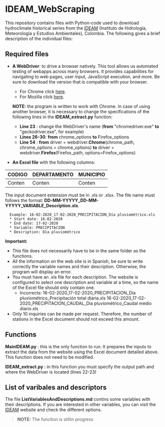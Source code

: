 # IDEAM_WebScraping

This repository contains files with Python-code used to download hydroclimate historical series from the [IDEAM](http://dhime.ideam.gov.co/atencionciudadano/) (Instituto de Hidrología, Meteorología y Estudios Ambientales), Colombia. The following gives a brief description of the individual files:

## Required files
- **A WebDriver**: to drive a browser natively. This tool allows us automated testing of webapps across many browsers. It provides capabilities for navigating to web pages, user input, JavaScript execution, and more. Be sure to download the version that is compatible with your browser.

  * For Chrome click [here](https://chromedriver.chromium.org/home).
  * For Mozilla click [here](https://firefox-source-docs.mozilla.org/testing/geckodriver/).
 
   **NOTE:** the program is written to work with Chrome. In case of using another browser, it is necessary to change the specifications of the following lines in the **IDEAM_extract.py** function:
 
     * **Line 23**    : change the WebDriver's name (**from** "chromedriver.exe" **to** "geckodriver.exe", for example)
     * **Lines 26-30**: **from** chrome_options **to** Firefox_options
     * **Line 54**    : **from** driver = webdriver.**Chrome**(chrome_path, chrome_options = chrome_options) **to** driver = webdriver.**Firefox**(Firefox_path, options=Firefox_options)
 
- **An Excel file** with the following columns:

 | **CODIGO** | **DEPARTAMENTO** | **MUNICIPIO** |
 | -------| ------------ |-----------|
 | Conten |    Conten    |   Conten  | 

The input document extension must be in .xls or .xlsx. The file name must follows the format: **DD-MM-YYYYY_DD-MM-YYYYY_VARIABLE_Description.xls**.

      Example: 16-02-2020_17-02-2020_PRECIPITACION_Día pluviométrico.xls
      * Start date: 16-02-2020
      * End date: 17-02-2020
      * Variable: PRECIPITACION
      * Description: Día pluviométrico

**Important:**
 * This file does not necessarily have to be in the same folder as the functions.
 * All the information on the web site is in Spanish, be sure to write correctly the variable names and their description. Otherwise, the program will display an error.  
 * You must have an .xls file for each description. The website is configured to select one description and variable at a time, so the name of the Excel file should only contain one.
     * Incorrects: 16-02-2020_17-02-2020_PRECIPITACION_Día pluviométrico_Precipitación total diaria.xls
                    16-02-2020_17-02-2020_PRECIPITACION_CAUDAL_Día pluviométrico_Caudal medio diario.xls
 * Only 10 inquiries can be made per request. Therefore, the number of stations in the Excel document should not exceed this amount.
 
## Functions

**MainIDEAM.py**     : this is the only function to run. It prepares the inputs to extract the data from the website using the Excel document detailed above. This function does not need to be modified. 

**IDEAM_extract.py** : in this function you must specify the output path and where the WebDriver is located (lines 22-23)

## List of varibales and descriptors
The file **ListVariablesAndDescriptions.md** contins some variables with their descriptions. If you are interested in other variables, you can visit the [IDEAM](http://dhime.ideam.gov.co/atencionciudadano/) website and check the different options. 

> **NOTE:** The function is stillin progress

